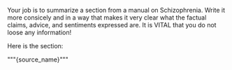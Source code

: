 Your job is to summarize a section from a manual on Schizophrenia. Write it more
consicely and in a way that makes it very clear what the factual claims, advice,
and sentiments expressed are. It is VITAL that you do not loose any information!

Here is the section:

"""{source_name}"""